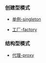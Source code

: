 ### 创建型模式

- [单例-singleton](https://github.com/soraping/design-patterns/blob/master/singleton/singleton.md)

- [工厂-factory](https://github.com/soraping/design-patterns/blob/master/factory/factory.md)

### 结构型模式

- [代理-proxy](https://github.com/soraping/design-patterns/blob/master/proxy/proxy.md)